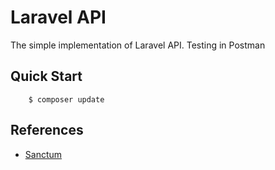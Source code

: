 # Laravel API

The simple implementation of Laravel API. Testing in Postman

## Quick Start

```console
    $ composer update
```

## References

- [Sanctum](https://laravel.com/docs/8.x/sanctum)